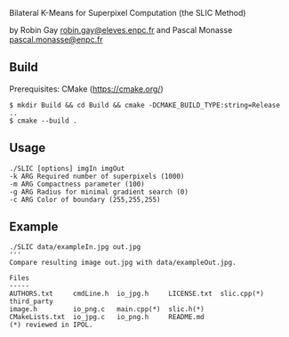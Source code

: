 Bilateral K-Means for Superpixel Computation (the SLIC Method)

by Robin Gay <robin.gay@eleves.enpc.fr>
and Pascal Monasse <pascal.monasse@enpc.fr>

Build
-----
Prerequisites: CMake (https://cmake.org/)
```
$ mkdir Build && cd Build && cmake -DCMAKE_BUILD_TYPE:string=Release ..
$ cmake --build .
```

Usage
-----
```
./SLIC [options] imgIn imgOut
-k ARG Required number of superpixels (1000)
-m ARG Compactness parameter (100)
-g ARG Radius for minimal gradient search (0)
-c ARG Color of boundary (255,255,255)
```

Example
-------
```
./SLIC data/exampleIn.jpg out.jpg
'''
Compare resulting image out.jpg with data/exampleOut.jpg.

Files
-----
AUTHORS.txt     cmdLine.h  io_jpg.h     LICENSE.txt  slic.cpp(*)   third_party
image.h         io_png.c   main.cpp(*)  slic.h(*)
CMakeLists.txt  io_jpg.c   io_png.h     README.md
(*) reviewed in IPOL.
